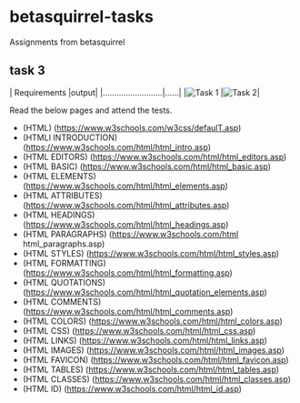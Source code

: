 # betasquirrel-tasks

Assignments from betasquirrel

## task 3

| Requirements |output|
|..........................|......|
|![Task 1](images/task-1.webp)
|![Task 2](images/task-2.webp)|

Read the below pages and attend the tests.

- (HTML) (https://www.w3schools.com/w3css/defaulT.asp)
- (HTMLI INTRODUCTION) (https://www.w3schools.com/html/html_intro.asp)
- (HTML EDITORS) (https://www.w3schools.com/html/html_editors.asp)
- (HTML BASIC) (https://www.w3schools.com/html/html_basic.asp)
- (HTML ELEMENTS) (https://www.w3schools.com/html/html_elements.asp)
- (HTML ATTRIBUTES) (https://www.w3schools.com/html/html_attributes.asp)
- (HTML HEADINGS) (https://www.w3schools.com/html/html_headings.asp)
- (HTML PARAGRAPHS) (https://www.w3schools.com/html html_paragraphs.asp)
- (HTML STYLES) (https://www.w3schools.com/html/html_styles.asp)
- (HTML FORMATTING) (https://www.w3schools.com/html/html_formatting.asp)
- (HTML QUOTATIONS) (https://www.w3schools.com/html/html_quotation_elements.asp)
- (HTML COMMENTS) (https://www.w3schools.com/html/html_comments.asp)
- (HTML COLORS) (https://www.w3schools.com/html/html_colors.asp)
- (HTML CSS) (https://www.w3schools.com/html/html_css.asp)
- (HTML LINKS) (https://www.w3schools.com/html/html_links.asp)
- (HTML IMAGES) (https://www.w3schools.com/html/html_images.asp)
- (HTML FAVICON) (https://www.w3schools.com/html/html_favicon.asp)
- (HTML TABLES) (https://www.w3schools.com/html/html_tables.asp)
- (HTML CLASSES) (https://www.w3schools.com/html/html_classes.asp)
- (HTML ID) (https://www.w3schools.com/html/html_id.asp)
